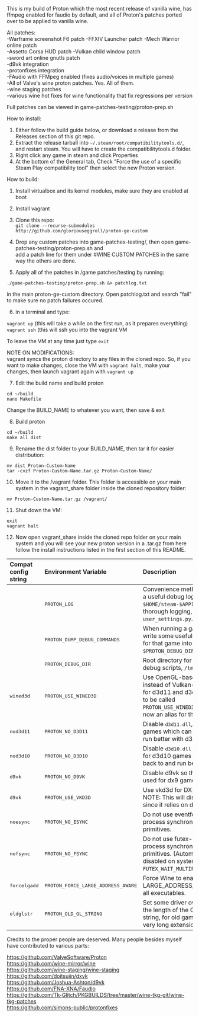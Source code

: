 This is my build of Proton which the most recent release of vanilla wine, has ffmpeg enabled for faudio by default, and all of Proton's patches ported over to be applied to vanilla wine.

All patches:  
-Warframe screenshot F6 patch 
-FFXIV Launcher patch
-Mech Warrior online patch  
-Assetto Corsa HUD patch 
-Vulkan child window patch  
-sword art online gnutls patch  
-d9vk integration  
-protonfixes integration  
-FAudio with FFMpeg enabled (fixes audio/voices in multiple games)  
-All of Valve's wine proton patches. Yes. All of them.  
-wine staging patches  
-various wine hot fixes for wine functionality that fix regressions per version  

Full patches can be viewed in game-patches-testing/proton-prep.sh  

How to install:

1. Either follow the build guide below, or download a release from the Releases section of this git repo.
2. Extract the release tarball into `~/.steam/root/compatibilitytools.d/`, and restart steam. You will have to create the compatibilitytools.d folder.  
3. Right click any game in steam and click Properties
4. At the bottom of the General tab, Check "Force the use of a specific Steam Play compatibility tool" then select the new Proton version.

How to build:  

1. Install virtualbox and its kernel modules, make sure they are enabled at boot  
2. Install vagrant  
3. Clone this repo:  
`git clone --recurse-submodules http://github.com/gloriouseggroll/proton-ge-custom`  

4. Drop any custom patches into game-patches-testing/, then open game-patches-testing/proton-prep.sh and  
 add a patch line for them under #WINE CUSTOM PATCHES in the same way the others are done. 

5. Apply all of the patches in /game patches/testing by running:
```
./game-patches-testing/proton-prep.sh &> patchlog.txt
``` 
in the main proton-ge-custom directory. Open patchlog.txt and search "fail" to make sure no patch failures occured.

6. in a terminal and type:  

`vagrant up` (this will take a while on the first run, as it prepares everything)  
`vagrant ssh` (this will ssh you into the vagrant VM  

To leave the VM at any time just type `exit`  

NOTE ON MODIFICATIONS:  
vagrant syncs the proton directory to any files in the cloned repo. So, if you want to make changes, close the VM with `vagrant halt`, make your changes, then launch vagrant again with `vagrant up`  

7. Edit the build name and build proton  
```
cd ~/build
nano Makefile
```
Change the BUILD_NAME to whatever you want, then save & exit  

8. Build proton  
```
cd ~/build
make all dist
```
9. Rename the dist folder to your BUILD_NAME, then tar it for easier distribution:  
```
mv dist Proton-Custom-Name
tar -cvzf Proton-Custom-Name.tar.gz Proton-Custom-Name/
```

10. Move it to the /vagrant folder. This folder is accessible on your main system in the vagrant_share folder inside the cloned repository folder:  

`mv Proton-Custom-Name.tar.gz /vagrant/`  

11. Shut down the VM:  
```
exit
vagrant halt
```
12. Now open vagrant_share inside the cloned repo folder on your main system and you will see your new proton version in a .tar.gz from here follow the install instructions listed in the first section of this README.

| Compat config string  | Environment Variable           | Description  |
| :-------------------- | :----------------------------- | :----------- |
|                       | <tt>PROTON_LOG</tt>            | Convenience method for dumping a useful debug log to `$HOME/steam-$APPID.log`. For more thorough logging, use `user_settings.py`. |
|                       | <tt>PROTON_DUMP_DEBUG_COMMANDS</tt> | When running a game, Proton will write some useful debug scripts for that game into `$PROTON_DEBUG_DIR/proton_$USER/`. |
|                       | <tt>PROTON_DEBUG_DIR</tt>      | Root directory for the Proton debug scripts, `/tmp` by default. |
| <tt>wined3d</tt>      | <tt>PROTON_USE_WINED3D</tt>    | Use OpenGL-based wined3d instead of Vulkan-based DXVK for d3d11 and d3d10. This used to be called `PROTON_USE_WINED3D11`, which is now an alias for this same option. |
| <tt>nod3d11</tt>      | <tt>PROTON_NO_D3D11</tt>       | Disable <tt>d3d11.dll</tt>, for d3d11 games which can fall back to and run better with d3d9. |
| <tt>nod3d10</tt>      | <tt>PROTON_NO_D3D10</tt>       | Disable <tt>d3d10.dll</tt> and <tt>dxgi.dll</tt>, for d3d10 games which can fall back to and run better with d3d9. |
| <tt>d9vk</tt>         | <tt>PROTON_NO_D9VK</tt>        | Disable d9vk so that wined3d is used for dx9 games. |
| <tt>d9vk</tt>         | <tt>PROTON_USE_VKD3D</tt>      | Use vkd3d for DX12 games. NOTE: This will disable DXVK since it relies on dxgi.dll  |
| <tt>noesync</tt>      | <tt>PROTON_NO_ESYNC</tt>       | Do not use eventfd-based in-process synchronization primitives. |
| <tt>nofsync</tt>      | <tt>PROTON_NO_FSYNC</tt>       | Do not use futex-based in-process synchronization primitives. (Automatically disabled on systems with no `FUTEX_WAIT_MULTIPLE` support.) |
| <tt>forcelgadd</tt>   | <tt>PROTON_FORCE_LARGE_ADDRESS_AWARE</tt> | Force Wine to enable the LARGE_ADDRESS_AWARE flag for all executables. |
| <tt>oldglstr</tt>     | <tt>PROTON_OLD_GL_STRING</tt>  | Set some driver overrides to limit the length of the GL extension string, for old games that crash on very long extension strings. |


Credits to the proper people are deserved. Many people besides myself have contributed to various parts:

https://github.com/ValveSoftware/Proton  
https://github.com/wine-mirror/wine  
https://github.com/wine-staging/wine-staging  
https://github.com/doitsujin/dxvk  
https://github.com/Joshua-Ashton/d9vk  
https://github.com/FNA-XNA/Faudio  
https://github.com/Tk-Glitch/PKGBUILDS/tree/master/wine-tkg-git/wine-tkg-patches  
https://github.com/simons-public/protonfixes  
